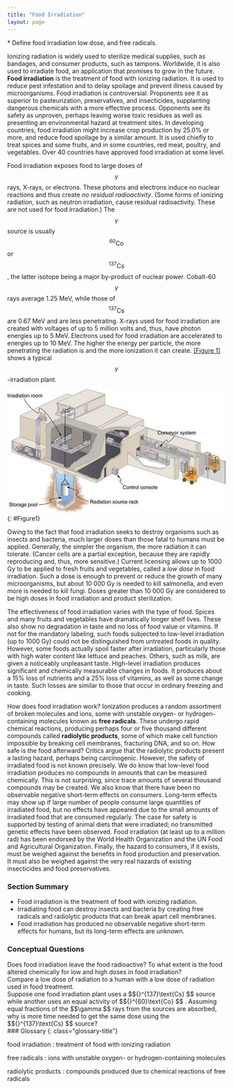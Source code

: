 ```yaml
---
title: "Food Irradiation"
layout: page
---
```


<div class="abstract" markdown="1">
* Define food irradiation low dose, and free radicals.
</div>

Ionizing radiation is widely used to sterilize medical supplies, such as
bandages, and consumer products, such as tampons. Worldwide, it is also used to
irradiate food, an application that promises to grow in the future. **Food
irradiation** is the treatment of food with ionizing radiation. It is used to
reduce pest infestation and to delay spoilage and prevent illness caused by
microorganisms. Food irradiation is controversial. Proponents see it as superior
to pasteurization, preservatives, and insecticides, supplanting dangerous
chemicals with a more effective process. Opponents see its safety as unproven,
perhaps leaving worse toxic residues as well as presenting an environmental
hazard at treatment sites. In developing countries, food irradiation might
increase crop production by 25.0% or more, and reduce food spoilage by a similar
amount. It is used chiefly to treat spices and some fruits, and in some
countries, red meat, poultry, and vegetables. Over 40 countries have approved
food irradiation at some level.

Food irradiation exposes food to large doses of $$\gamma $$ rays, X-rays, or
electrons. These photons and electrons induce no nuclear reactions and thus
create *no residual radioactivity*. (Some forms of ionizing radiation, such as
neutron irradiation, cause residual radioactivity. These are not used for food
irradiation.) The $$\gamma $$ source is usually $${}^{60}\text{Co} $$ or
$${}^{137}\text{Cs} $$ , the latter isotope being a major by-product of nuclear
power. Cobalt-60 $$\gamma $$ rays average 1.25 MeV, while those of
$${}^{137}\text{Cs} $$ are 0.67 MeV and are less penetrating. X-rays used for
food irradiation are created with voltages of up to 5 million volts and, thus,
have photon energies up to 5 MeV. Electrons used for food irradiation are
accelerated to energies up to 10 MeV. The higher the energy per particle, the
more penetrating the radiation is and the more ionization it can
create. [[Figure 1]](#Figure1) shows a typical $$\gamma $$ -irradiation plant.

![Figure shows a food irradiation plant with conveyor system that moves the food packages through the irradiation room. The radiation source rack is lowered into a deep storage pool of water.](../resources/Figure_32_04_01.jpg "A food irradiation plant has a conveyor system to pass items through an intense radiation field behind thick shielding walls. The \( \gamma \) source is lowered into a deep pool of water for safe storage when not in use. Exposure times of up to an hour expose food to doses up to \( 10^{4} \text{Gy} \). ")
{: #Figure1}

Owing to the fact that food irradiation seeks to destroy organisms such as
insects and bacteria, much larger doses than those fatal to humans must be
applied. Generally, the simpler the organism, the more radiation it can
tolerate. (Cancer cells are a partial exception, because they are rapidly
reproducing and, thus, more sensitive.) Current licensing allows up to 1000 Gy
to be applied to fresh fruits and vegetables, called a *low dose*  in food
irradiation. Such a dose is enough to prevent or reduce the growth of many
microorganisms, but about 10 000 Gy is needed to kill salmonella, and even more
is needed to kill fungi. Doses greater than 10 000 Gy are considered to be high
doses in food irradiation and product sterilization.

The effectiveness of food irradiation varies with the type of food. Spices and
many fruits and vegetables have dramatically longer shelf lives. These also show
no degradation in taste and no loss of food value or vitamins. If not for the
mandatory labeling, such foods subjected to low-level irradiation (up to 1000
Gy) could not be distinguished from untreated foods in quality. However, some
foods actually spoil faster after irradiation, particularly those with high
water content like lettuce and peaches. Others, such as milk, are given a
noticeably unpleasant taste. High-level irradiation produces significant and
chemically measurable changes in foods. It produces about a 15% loss of
nutrients and a 25% loss of vitamins, as well as some change in taste. Such
losses are similar to those that occur in ordinary freezing and cooking.

How does food irradiation work? Ionization produces a random assortment of
broken molecules and ions, some with unstable oxygen- or hydrogen-containing
molecules known as **free radicals**. These undergo rapid chemical reactions,
producing perhaps four or five thousand different compounds called **radiolytic
products**, some of which make cell function impossible by breaking cell
membranes, fracturing DNA, and so on. How safe is the food afterward? Critics
argue that the radiolytic products present a lasting hazard, perhaps being
carcinogenic. However, the safety of irradiated food is not known precisely. We
do know that low-level food irradiation produces no compounds in amounts that
can be measured chemically. This is not surprising, since trace amounts of
several thousand compounds may be created. We also know that there have been no
observable negative short-term effects on consumers. Long-term effects may show
up if large number of people consume large quantities of irradiated food, but no
effects have appeared due to the small amounts of irradiated food that are
consumed regularly. The case for safety is supported by testing of animal diets
that were irradiated; no transmitted genetic effects have been observed. Food
irradiation (at least up to a million rad) has been endorsed by the World Health
Organization and the UN Food and Agricultural Organization. Finally, the hazard
to consumers, if it exists, must be weighed against the benefits in food
production and preservation. It must also be weighed against the very real
hazards of existing insecticides and food preservatives.

### Section Summary

* Food irradiation is the treatment of food with ionizing radiation.
* Irradiating food can destroy insects and bacteria by creating free radicals
  and radiolytic products that can break apart cell membranes.
* Food irradiation has produced no observable negative short-term effects for
  humans, but its long-term effects are unknown.

### Conceptual Questions

<div class="exercise" data-element-type="conceptual-questions">
<div class="problem" markdown="1">
Does food irradiation leave the food radioactive? To what extent is the food altered chemically for low and high doses in food irradiation?

</div>
</div>

<div class="exercise" data-element-type="conceptual-questions">
<div class="problem" markdown="1">
Compare a low dose of radiation to a human with a low dose of radiation used in food treatment.

</div>
</div>

<div class="exercise" data-element-type="conceptual-questions">
<div class="problem" markdown="1">
Suppose one food irradiation plant uses a  $${}^{137}\text{Cs} $$
 source while another uses an equal activity of  $${}^{60}\text{Co} $$ .
 Assuming equal fractions of the  $$\gamma  $$
 rays from the sources are absorbed, why is more time needed to get the same dose using the  $${}^{137}\text{Cs} $$
 source?

</div>
</div>

<div class="glossary" markdown="1">
### Glossary
{: class="glossary-title"}

food irradiation
: treatment of food with ionizing radiation

free radicals
: ions with unstable oxygen- or hydrogen-containing molecules

radiolytic products
: compounds produced due to chemical reactions of free radicals

</div>
